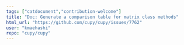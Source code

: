 ```yaml
---
tags: ["catdocument","contribution-welcome"]
title: "Doc: Generate a comparison table for matrix class methods"
html_url: "https://github.com/cupy/cupy/issues/7762"
user: "kmaehashi"
repo: "cupy/cupy"
---
```


